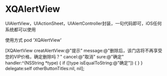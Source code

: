 # XQAlertView
UIAlertView，UIActionSheet，UIAlertController封装，一句代码即可，iOS任何系统都可以使用

使用方式 pod 'XQAlertView'

[XQAlertView creatAlertView:@"提示" message:@"删除后，该门店将不再享受您的VIP价格，确定删除吗？" cancel:@"取消" sure:@"确定" handler:^(NSString *type) {
        if ([type isEqualToString:@"确定"]) {
        }
} delegate:self otherButtonTitles:nil, nil];
